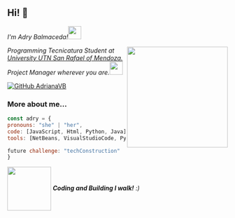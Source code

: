 <h2> Hi! 👋</h2> 
<p><em>I'm Adry Balmaceda!<img align='bottom' src="https://media3.giphy.com/media/v1.Y2lkPTc5MGI3NjExajhlZGttdXYzdml3dGYzc2o0YnN1dGc0Y2RvbWUxa3UzcmRnZHR3ZCZlcD12MV9pbnRlcm5hbF9naWZfYnlfaWQmY3Q9cw/QTfX9Ejfra3ZmNxh6B/giphy.gif"width="30">
  </em></p>
<img align='right' src="https://media.giphy.com/media/v1.Y2lkPTc5MGI3NjExMnR5enEyd2F6bGZ6ZXY5YW4ydHl0eTRueDczMTh6ZXc2bGV5MjNpeCZlcD12MV9pbnRlcm5hbF9naWZfYnlfaWQmY3Q9cw/aIJDrOomj81MQZz2uO/giphy-downsized.gif" width="230">
<p><em>Programming Tecnicatura Student at <a href="https://www.frsr.utn.edu.ar/">University UTN San Rafael of Mendoza.</a>                                                                                                             
</br>Project Manager wherever you are.<img align='bottom' src="https://media4.giphy.com/media/v1.Y2lkPTc5MGI3NjExMTNoY3MxamJxY2o5c2k1Z2s5eXBodGVxMHNpcTBzaW44eGt6ZDI2bSZlcD12MV9zdGlja2Vyc19zZWFyY2gmY3Q9cw/5nljVQFuaRdyM624EU/giphy.gif"width="30"> 
</em></p>

[![GitHub AdrianaVB](https://img.shields.io/github/followers/AdrianaVB?label=follow&style=social
)](https://github.com/AdrianaVB)

  ### More about me...

  ```javascript
const adry = {
  pronouns: "she" | "her",
  code: [JavaScript, Html, Python, Java],
  tools: [NetBeans, VisualStudioCode, PyCharm, SublimeText, PSeInt, GitBash, MySQL],
 
future challenge: "techConstruction"
}
```
<img align='center' src="https://media1.giphy.com/media/v1.Y2lkPTc5MGI3NjExMGIyNng2Y3dyMHNtNmNqZ2toanZkcmFyM2ZmZGJvMmg0enZvdDRsMiZlcD12MV9pbnRlcm5hbF9naWZfYnlfaWQmY3Q9cw/ryRe2vuYIQ3RQ5eMtY/giphy.gif" width="100"> <em><b>Coding and Building I walk!</b> :)</em>
<!--
**AdrianaVB/AdrianaVB** is a ✨ _special_ ✨ repository because its `README.md` (this file) appears on your GitHub profile.

Here are some ideas to get you started:

- 🔭 I’m currently working on ...
- 🌱 I’m currently learning ...
- 👯 I’m looking to collaborate on ...
- 🤔 I’m looking for help with ...
- 💬 Ask me about ...
- 📫 How to reach me: ...
- 😄 Pronouns: ...
- ⚡ Fun fact: ...
-->
